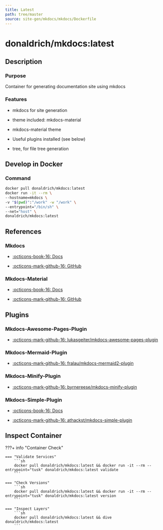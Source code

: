 ```yaml
---
title: Latest
path: tree/master
source: site-gen/mkdocs/mkdocs/Dockerfile
---
```


# donaldrich/mkdocs:latest

## Description

### Purpose

Container for generating documentation site using mkdocs

### Features

* mkdocs for site generation

* theme included: mkdocs-material

* mkdocs-material theme

* Useful plugins installed (see below)

* tree, for file tree generation

## Develop in Docker

### Command

```sh
docker pull donaldrich/mkdocs:latest
docker run -it --rm \
--hostname=mkdocs \
-v "$(pwd)":"/work" -w "/work" \
--entrypoint="/bin/sh" \
--net="host" \
donaldrich/mkdocs:latest
```

## References

### Mkdocs

* [:octicons-book-16: Docs](https://www.mkdocs.org)

* [:octicons-mark-github-16: GitHub](https://github.com/mkdocs/mkdocs)

### Mkdocs-Material

* [:octicons-book-16: Docs](https://squidfunk.github.io/mkdocs-material)

* [:octicons-mark-github-16: GitHub](https://github.com/squidfunk/mkdocs-material)

## Plugins

### Mkdocs-Awesome-Pages-Plugin

* [:octicons-mark-github-16: lukasgeiter/mkdocs-awesome-pages-plugin](https://github.com/lukasgeiter/mkdocs-awesome-pages-plugin)

### Mkdocs-Mermaid-Plugin

* [:octicons-mark-github-16: fralau/mkdocs-mermaid2-plugin](https://github.com/fralau/mkdocs-mermaid2-plugin)

### Mkdocs-Minify-Plugin

* [:octicons-mark-github-16: byrnereese/mkdocs-minify-plugin](https://github.com/byrnereese/mkdocs-minify-plugin)

### Mkdocs-Simple-Plugin

* [:octicons-book-16: Docs](https://www.allisonthackston.com/mkdocs-simple-plugin)

* [:octicons-mark-github-16: athackst/mkdocs-simple-plugin](https://github.com/athackst/mkdocs-simple-plugin)

## Inspect Container

???+ info "Container Check"

    === "Validate Services"
        ```sh
        docker pull donaldrich/mkdocs:latest && docker run -it --rm --entrypoint="tusk" donaldrich/mkdocs:latest validate
        ```

    === "Check Versions"
        ```sh
        docker pull donaldrich/mkdocs:latest && docker run -it --rm --entrypoint="tusk" donaldrich/mkdocs:latest version
        ```

    === "Inspect Layers"
        ```sh
        docker pull donaldrich/mkdocs:latest && dive donaldrich/mkdocs:latest
        ```
